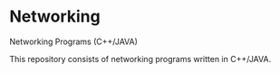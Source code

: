 # Networking
Networking Programs (C++/JAVA)

This repository consists of networking programs written in C++/JAVA.
